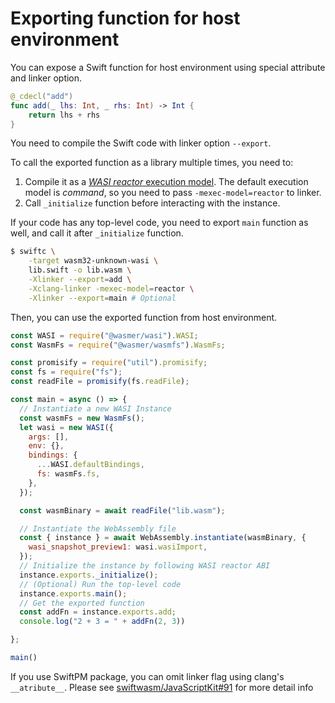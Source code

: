 # Exporting function for host environment

You can expose a Swift function for host environment using special attribute and linker option.

```swift
@_cdecl("add")
func add(_ lhs: Int, _ rhs: Int) -> Int {
    return lhs + rhs
}
```

You need to compile the Swift code with linker option `--export`.

To call the exported function as a library multiple times, you need to:

1. Compile it as a [*WASI reactor* execution model](https://github.com/WebAssembly/WASI/blob/bac366c8aeb69cacfea6c4c04a503191bf1cede1/legacy/application-abi.md).
   The default execution model is *command*, so you need to pass `-mexec-model=reactor` to linker.
2. Call `_initialize` function before interacting with the instance.

If your code has any top-level code, you need to export `main` function as well, and call it after `_initialize` function.

```bash
$ swiftc \
    -target wasm32-unknown-wasi \
    lib.swift -o lib.wasm \
    -Xlinker --export=add \
    -Xclang-linker -mexec-model=reactor \
    -Xlinker --export=main # Optional
```

Then, you can use the exported function from host environment.

```javascript
const WASI = require("@wasmer/wasi").WASI;
const WasmFs = require("@wasmer/wasmfs").WasmFs;

const promisify = require("util").promisify;
const fs = require("fs");
const readFile = promisify(fs.readFile);

const main = async () => {
  // Instantiate a new WASI Instance
  const wasmFs = new WasmFs();
  let wasi = new WASI({
    args: [],
    env: {},
    bindings: {
      ...WASI.defaultBindings,
      fs: wasmFs.fs,
    },
  });

  const wasmBinary = await readFile("lib.wasm");

  // Instantiate the WebAssembly file
  const { instance } = await WebAssembly.instantiate(wasmBinary, {
    wasi_snapshot_preview1: wasi.wasiImport,
  });
  // Initialize the instance by following WASI reactor ABI
  instance.exports._initialize();
  // (Optional) Run the top-level code
  instance.exports.main();
  // Get the exported function
  const addFn = instance.exports.add;
  console.log("2 + 3 = " + addFn(2, 3))

};

main()
```

If you use SwiftPM package, you can omit linker flag using clang's `__atribute__`. Please see [swiftwasm/JavaScriptKit#91](https://github.com/swiftwasm/JavaScriptKit/pull/91/files) for more detail info
